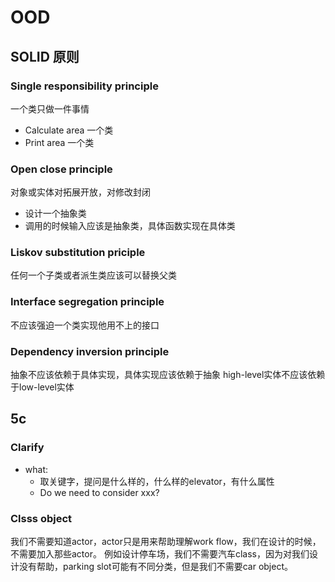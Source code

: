 # OOD

## SOLID 原则
### Single responsibility principle
一个类只做一件事情
- Calculate area 一个类
- Print area 一个类
### Open close principle
对象或实体对拓展开放，对修改封闭
- 设计一个抽象类
- 调用的时候输入应该是抽象类，具体函数实现在具体类

### Liskov substitution priciple 
任何一个子类或者派生类应该可以替换父类

### Interface segregation principle
不应该强迫一个类实现他用不上的接口

### Dependency inversion principle
抽象不应该依赖于具体实现，具体实现应该依赖于抽象
high-level实体不应该依赖于low-level实体

## 5c
### Clarify
- what:
    - 取关键字，提问是什么样的，什么样的elevator，有什么属性
    - Do we need to consider xxx?

### Clsss object
我们不需要知道actor，actor只是用来帮助理解work flow，我们在设计的时候，不需要加入那些actor。
例如设计停车场，我们不需要汽车class，因为对我们设计没有帮助，parking slot可能有不同分类，但是我们不需要car object。